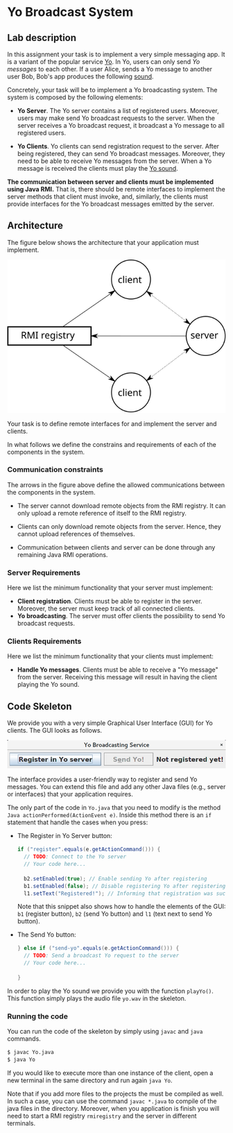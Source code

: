 # Yo Broadcast System

## Lab description

In this assignment your task is to implement a very simple messaging app.
It is a variant of the popular service [Yo](https://en.wikipedia.org/wiki/Yo_(app)).
In Yo, users can only send *Yo messages* to each other.
If a user Alice, sends a Yo message to another user Bob, Bob's app produces the following [sound](https://gist.githubusercontent.com/laiso/8c1f11ac966c9a31cf71/raw/e1d20c71c66ce9a2c94ca501e2d2b2839f676cca/yo.mp3).

Concretely, your task will be to implement a Yo broadcasting system.
The system is composed by the following elements:

* **Yo Server**. The Yo server contains a list of registered users.
  Moreover, users may make send Yo broadcast requests to the server.
  When the server receives a Yo broadcast request, it broadcast a Yo message to all registered users.

* **Yo Clients**. Yo clients can send registration request to the server. After
  being registered, they can send Yo broadcast messages. Moreover, they need to be able to receive Yo messages from the server. When a Yo message is received the clients must play the [Yo sound](https://gist.githubusercontent.com/laiso/8c1f11ac966c9a31cf71/raw/e1d20c71c66ce9a2c94ca501e2d2b2839f676cca/yo.mp3).

**The communication between server and clients must be implemented using Java
RMI.** That is, there should be remote interfaces to implement the server
methods that client must invoke, and, similarly, the clients must provide
interfaces for the Yo broadcast messages emitted by the server.

## Architecture

The figure below shows the architecture that your application must implement.

![Architecture](images/architecture.svg)

Your task is to define remote interfaces for and implement the server and clients.

In what follows we define the constrains and requirements of each of the components in the system.

### Communication constraints

The arrows in the figure above define the allowed communications between the components in the system.

* The server cannot download remote objects from the RMI registry. It can only upload a remote reference of itself to the RMI registry.

* Clients can only download remote objects from the server. Hence, they cannot upload references of themselves.

* Communication between clients and server can be done through any remaining Java RMI operations.

### Server Requirements

Here we list the minimum functionality that your server must implement:

* **Client registration**. Clients must be able to register in the server. Moreover, the server must keep track of all connected clients.
* **Yo broadcasting**. The server must offer clients the possibility to send Yo broadcast requests.


### Clients Requirements

Here we list the minimum functionality that your clients must implement:

* **Handle Yo messages**. Clients must be able to receive a "Yo message" from the server. Receiving this message will result in having the client playing the Yo sound.

## Code Skeleton

We provide you with a very simple Graphical User Interface (GUI) for Yo clients. The GUI looks as follows.

![GUI](images/yo-interface.png)

The interface provides a user-friendly way to register and send Yo messages.
You can extend this file and add any other Java files (e.g., server or
interfaces) that your application requires.

The only part of the code in `Yo.java` that you need to modify is the method `Java actionPerformed(ActionEvent e)`. Inside this method there is an `if` statement that handle the cases when you press:

* The Register in Yo Server button:

  ```Java
  if ("register".equals(e.getActionCommand())) {
    // TODO: Connect to the Yo server
    // Your code here...

    b2.setEnabled(true); // Enable sending Yo after registering
    b1.setEnabled(false); // Disable registering Yo after registering
    l1.setText("Registered!"); // Informing that registration was successfull
  ```

  Note that this snippet also shows how to handle the elements of the GUI: `b1` (register button), `b2` (send Yo button) and `l1` (text next to send Yo button).

* The Send Yo button:

  ```Java
  } else if ("send-yo".equals(e.getActionCommand())) {
    // TODO: Send a broadcast Yo request to the server
    // Your code here...

  }
  ```

In order to play the Yo sound we provide you with the function `playYo()`. This function simply plays the audio file `yo.wav` in the skeleton.

### Running the code

You can run the code of the skeleton by simply using `javac` and `java` commands.

```bash
$ javac Yo.java
$ java Yo
```

If you would like to execute more than one instance of the client, open a new terminal in the same directory and run again `java Yo`.

Note that if you add more files to the projects the must be compiled as well. In such a case, you can use the command `javac *.java` to compile of the java files in the directory. Moreover, when you application is finish you will need to start a RMI registry `rmiregistry` and the server in different terminals.
